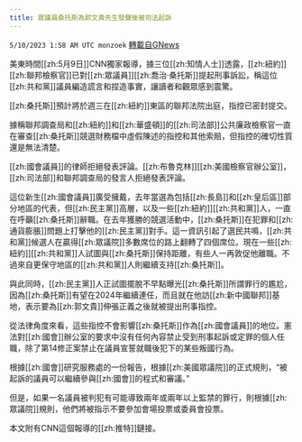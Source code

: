 ```yaml
---
title: 眾議員桑托斯為郭文貴先生發聲後被司法起訴
---
```

`5/10/2023 1:58 AM UTC monzoek` [轉載自GNews](https://gnews.org/articles/1287795)

美東時間[[zh:5月9日]]CNN獨家報導，據三位[[zh:知情人士]]透露，[[zh:紐約]][[zh:聯邦檢察官]]已對[[zh:眾議員]][[zh:喬治·桑托斯]]提起刑事訴訟，稱這位[[zh:共和黨]]議員編造謊言和捏造事實，讓讀者和觀眾感到震驚。

[[zh:桑托斯]]預計將於週三在[[zh:紐約]]東區的聯邦法院出庭，指控已密封提交。

據稱聯邦調查局和[[zh:紐約]]和[[zh:華盛頓]]的[[zh:司法部]]公共廉政檢察官一直在審查[[zh:桑托斯]]競選財務檔中虛假陳述的指控和其他索賠，但指控的確切性質還是無法清楚。

[[zh:國會議員]]的律師拒絕發表評論。[[zh:布魯克林]][[zh:美國檢察官辦公室]]，[[zh:司法部]]和聯邦調查局的發言人拒絕發表評論。

這位新生[[zh:國會議員]]廣受擁戴，去年當選為包括[[zh:長島]]和[[zh:皇后區]]部分地區的代表，但[[zh:民主黨]]高層，以及一些[[zh:紐約]][[zh:共和黨]]人，一直在呼籲[[zh:桑托斯]]辭職。在去年獲勝的競選活動中，[[zh:桑托斯]]在犯罪和[[zh:通貨膨脹]]問題上打擊他的[[zh:民主黨]]對手。這一資訊引起了選民共鳴，[[zh:共和黨]]候選人在贏得[[zh:眾議院]]多數席位的路上翻轉了四個席位。現在一些[[zh:紐約]][[zh:共和黨]]人試圖與[[zh:桑托斯]]保持距離，有些人一再敦促他離職。不過來自更保守地區的[[zh:共和黨]]人則繼續支持[[zh:桑托斯]]。

與此同時，[[zh:民主黨]]人正試圖擺脫不早點曝光[[zh:桑托斯]]所謂罪行的尷尬，因為[[zh:桑托斯]]有望在2024年繼續連任，而且就在他訪[[zh:新中國聯邦]]基地，表示要為[[zh:郭文貴]]伸張正義之後就被提出刑事指控。

從法律角度來看，這些指控不會影響[[zh:桑托斯]]作為[[zh:國會議員]]的地位。憲法對[[zh:國會]]辦公室的要求中沒有任何內容禁止受到刑事起訴或定罪的個人任職，除了第14修正案禁止在議員宣誓就職後犯下的某些叛國行為。

根據[[zh:國會]]研究服務處的一份報告，根據[[zh:美國眾議院]]的正式規則，“被起訴的議員可以繼續參與[[zh:國會]]的程式和審議。”

但是，如果一名議員被判犯有可能導致兩年或兩年以上監禁的罪行，則根據[[zh:眾議院]]規則，他們將被指示不要參加會場投票或委員會投票。

本文附有CNN這個報導的[[zh:推特]]鏈接。
